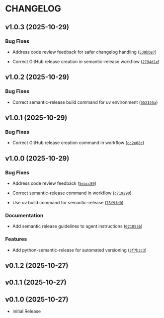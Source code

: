 # CHANGELOG

<!-- version list -->

## v1.0.3 (2025-10-29)

### Bug Fixes

- Address code review feedback for safer changelog handling
  ([`539bb87`](https://github.com/jrepp/docuchango/commit/539bb873331769eb9c0f1a29495cc6c16fbaca39))

- Correct GitHub release creation in semantic-release workflow
  ([`2794d1e`](https://github.com/jrepp/docuchango/commit/2794d1ecd6c8528379a8dd2c0b9be57d2e4c31f8))


## v1.0.2 (2025-10-29)

### Bug Fixes

- Correct semantic-release build command for uv environment
  ([`552155a`](https://github.com/jrepp/docuchango/commit/552155a710367b8390f6d310a2a9ff17624be9c9))


## v1.0.1 (2025-10-29)

### Bug Fixes

- Correct GitHub release creation command in workflow
  ([`cc2e08c`](https://github.com/jrepp/docuchango/commit/cc2e08c216cccdc45c92d81dbb279b22a816002d))


## v1.0.0 (2025-10-29)

### Bug Fixes

- Address code review feedback
  ([`5eacc89`](https://github.com/jrepp/docuchango/commit/5eacc894ad9e46f6dd7894f14db3d1d161f03aec))

- Correct semantic-release command in workflow
  ([`c719290`](https://github.com/jrepp/docuchango/commit/c719290dd6b3f8fc18f26d7fb1d1ffdfb183de01))

- Use uv build command for semantic-release
  ([`75f9fd0`](https://github.com/jrepp/docuchango/commit/75f9fd0462322a5ecf71f5d294ae55620924dc3a))

### Documentation

- Add semantic release guidelines to agent instructions
  ([`021853b`](https://github.com/jrepp/docuchango/commit/021853b4265c0c2d65ee70a8d8b5bb4b97025ca8))

### Features

- Add python-semantic-release for automated versioning
  ([`3f7b2c3`](https://github.com/jrepp/docuchango/commit/3f7b2c3fd6f44e668b56ec8abd72194aad1ac82e))


## v0.1.2 (2025-10-27)


## v0.1.1 (2025-10-27)


## v0.1.0 (2025-10-27)

- Initial Release

